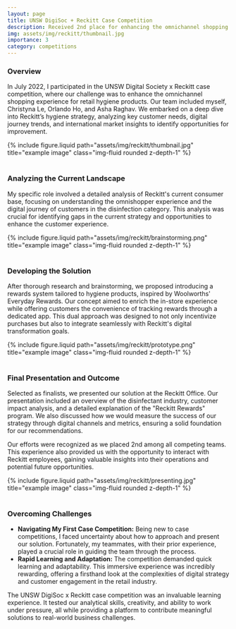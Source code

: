 ```yaml
---
layout: page
title: UNSW DigiSoc + Reckitt Case Competition
description: Received 2nd place for enhancing the omnichannel shopping experience through tangible rewards and analysing digital trends.
img: assets/img/reckitt/thumbnail.jpg
importance: 3
category: competitions
---
```



### Overview

In July 2022, I participated in the UNSW Digital Society x Reckitt case competition, where our challenge was to enhance the omnichannel shopping experience for retail hygiene products. Our team included myself, Christyna Le, Orlando Ho, and Asha Raghav. We embarked on a deep dive into Reckitt’s hygiene strategy, analyzing key customer needs, digital journey trends, and international market insights to identify opportunities for improvement.

<div class="row justify-content-sm-center">
    <div class="col-sm-8 mt-3 mt-md-0">
        {% include figure.liquid path="assets/img/reckitt/thumbnail.jpg" title="example image" class="img-fluid rounded z-depth-1" %}
    </div>
</div>


<br>

### Analyzing the Current Landscape

My specific role involved a detailed analysis of Reckitt's current consumer base, focusing on understanding the omnishopper experience and the digital journey of customers in the disinfection category. This analysis was crucial for identifying gaps in the current strategy and opportunities to enhance the customer experience.

<div class="row justify-content-sm-center">
    <div class="col-sm-7 mt-3 mt-md-0">
        {% include figure.liquid path="assets/img/reckitt/brainstorming.png" title="example image" class="img-fluid rounded z-depth-1" %}
    </div>
</div>

<br>

### Developing the Solution

After thorough research and brainstorming, we proposed introducing a rewards system tailored to hygiene products, inspired by Woolworths' Everyday Rewards. Our concept aimed to enrich the in-store experience while offering customers the convenience of tracking rewards through a dedicated app. This dual approach was designed to not only incentivize purchases but also to integrate seamlessly with Reckitt's digital transformation goals.

<div class="row justify-content-sm-center">
    <div class="col-sm-9 mt-3 mt-md-0">
        {% include figure.liquid path="assets/img/reckitt/prototype.png" title="example image" class="img-fluid rounded z-depth-1" %}
    </div>
</div>

<br>

### Final Presentation and Outcome

Selected as finalists, we presented our solution at the Reckitt Office. Our presentation included an overview of the disinfectant industry, customer impact analysis, and a detailed explanation of the "Reckitt Rewards" program. We also discussed how we would measure the success of our strategy through digital channels and metrics, ensuring a solid foundation for our recommendations.

Our efforts were recognized as we placed 2nd among all competing teams. This experience also provided us with the opportunity to interact with Reckitt employees, gaining valuable insights into their operations and potential future opportunities.

<div class="row justify-content-sm-center">
    <div class="col-sm-9 mt-3 mt-md-0">
        {% include figure.liquid path="assets/img/reckitt/presenting.jpg" title="example image" class="img-fluid rounded z-depth-1" %}
    </div>
</div>

<br>

### Overcoming Challenges

- **Navigating My First Case Competition:** Being new to case competitions, I faced uncertainty about how to approach and present our solution. Fortunately, my teammates, with their prior experience, played a crucial role in guiding the team through the process.
- **Rapid Learning and Adaptation:** The competition demanded quick learning and adaptability. This immersive experience was incredibly rewarding, offering a firsthand look at the complexities of digital strategy and customer engagement in the retail industry.

The UNSW DigiSoc x Reckitt case competition was an invaluable learning experience. It tested our analytical skills, creativity, and ability to work under pressure, all while providing a platform to contribute meaningful solutions to real-world business challenges.